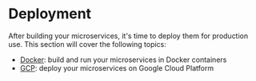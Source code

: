 # Deployment

After building your microservices, it's time to deploy them for production use.
This section will cover the following topics:

- [Docker](./docker.md): build and run your microservices in Docker containers
- [GCP](./gcp.md): deploy your microservices on Google Cloud Platform
